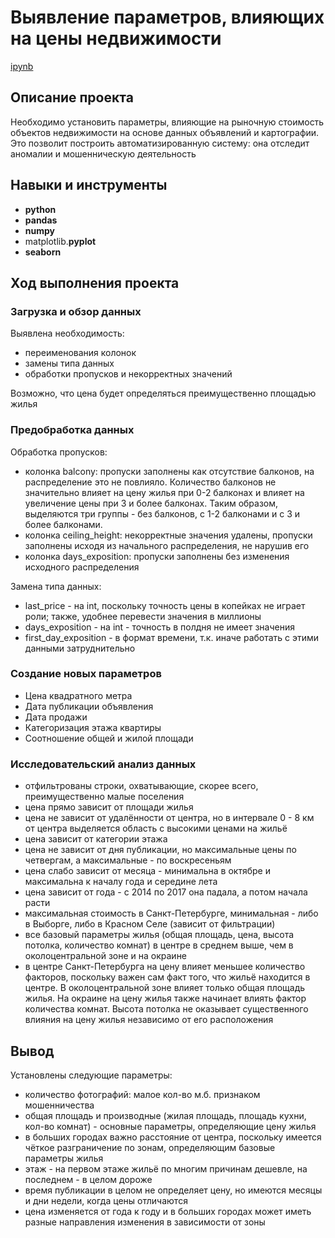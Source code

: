 # Выявление параметров, влияющих на цены недвижимости

[ipynb](https://github.com/mvs834/Yandex.Practicum-RUS/blob/79d8ea902e31eb15fa6a705b4f71b5567d45d7d6/Real%20estate%20price%20analysis/Real_estate_price_analysis.ipynb)

## Описание проекта

Необходимо установить параметры, влияющие на рыночную стоимость объектов недвижимости на основе данных объявлений и картографии. Это позволит построить автоматизированную систему: она отследит аномалии и мошенническую деятельность

## Навыки и инструменты

- **python**
- **pandas**
- **numpy**
- matplotlib.**pyplot**
- **seaborn**

## Ход выполнения проекта
### Загрузка и обзор данных
Выявлена необходимость:
- переименования колонок
- замены типа данных
- обработки пропусков и некорректных значений

Возможно, что цена будет определяться преимущественно площадью жилья

### Предобработка данных
Обработка пропусков:
- колонка balcony: пропуски заполнены как отсутствие балконов, на распределение это не повлияло. Количество балконов не значительно влияет на цену жилья при 0-2 балконах и влияет на увеличение цены при 3 и более балконах. Таким образом, выделяются три группы - без балконов, с 1-2 балконами и с 3 и более балконами.
- колонка ceiling_height: некорректные значения удалены, пропуски заполнены исходя из начального распределения, не нарушив его
- колонка days_exposition: пропуски заполнены без изменения исходного распределения

Замена типа данных:
- last_price - на int, поскольку точность цены в копейках не играет роли; также, удобнее перевести значения в миллионы
- days_exposition - на int - точность в полдня не имеет значения
- first_day_exposition - в формат времени, т.к. иначе работать с этими данными затруднительно


### Создание новых параметров
- Цена квадратного метра
- Дата публикации объявления
- Дата продажи
- Категоризация этажа квартиры
- Соотношение общей и жилой площади

### Исследовательский анализ данных
- отфильтрованы строки, охватывающие, скорее всего, преимущественно малые поселения
- цена прямо зависит от площади жилья
- цена не зависит от удалённости от центра, но в интервале 0 - 8 км от центра выделяется область с высокими ценами на жильё
- цена зависит от категории этажа
- цена не зависит от дня публикации, но максимальные цены по четвергам, а максимальные - по воскресеньям
- цена слабо зависит от месяца - минимальна в октябре и максимальна к началу года и середине лета
- цена зависит от года - с 2014 по 2017 она падала, а потом начала расти
- максимальная стоимость в Санкт-Петербурге, минимальная - либо в Выборге, либо в Красном Селе (зависит от фильтрации)
- все базовый параметры жилья (общая площадь, цена, высота потолка, количество комнат) в центре в среднем выше, чем в околоцентральной зоне и на окраине
- в центре Санкт-Петербурга на цену влияет меньшее количество факторов, поскольку важен сам факт того, что жильё находится в центре. В околоцентральной зоне влияет только общая площадь жилья. На окраине на цену жилья также начинает влиять фактор количества комнат. Высота потолка не оказывает существенного влияния на цену жилья независимо от его расположения

## Вывод

Установлены следующие параметры:

* количество фотографий: малое кол-во м.б. признаком мошенничества
* общая площадь и производные (жилая площадь, площадь кухни, кол-во комнат) - основные параметры, определяющие цену жилья
* в больших городах важно расстояние от центра, поскольку имеется чёткое разграничение по зонам, определяющим базовые параметры жилья
* этаж - на первом этаже жильё по многим причинам дешевле, на последнем - в целом дороже
* время публикации в целом не определяет цену, но имеются месяцы и дни недели, когда цены отличаются
* цена изменяется от года к году и в больших городах может иметь разные направления изменения в зависимости от зоны
